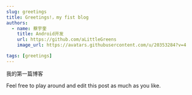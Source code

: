 ```yaml
---
slug: greetings
title: Greetings!，my fist blog
authors:
  - name: 蔡宇奎
    title: Android开发
    url: https://github.com/aLittleGreens
    image_url: https://avatars.githubusercontent.com/u/20353284?v=4

tags: [greetings]
---
```


我的第一篇博客

Feel free to play around and edit this post as much as you like.